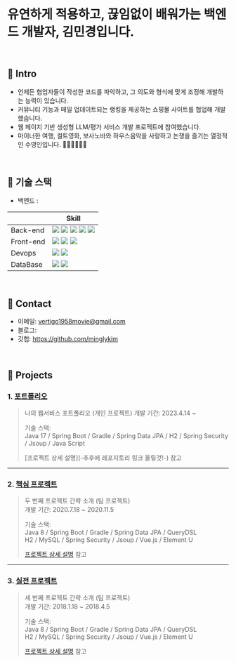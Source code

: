 # 유연하게 적용하고, 끊임없이 배워가는 백엔드 개발자, 김민경입니다.

</br>

## :pushpin: Intro  
- 언제든 협업자들이 작성한 코드를 파악하고, 그 의도와 형식에 맞게 조정해 개발하는 능력이 있습니다.
- 커뮤니티 기능과 매일 업데이트되는 랭킹을 제공하는 쇼핑몰 사이트를 협업해 개발했습니다.
- 웹 페이지 기반 생성형 LLM/평가 서비스 개발 프로젝트에 참여했습니다.
- 마이너한 여행, 컬트영화, 보사노바와 하우스음악을 사랑하고 논쟁을 즐기는 열정적인 수영인입니다. 🏊‍♀️🏊‍♂️🏄‍♂️

</br>

## :pushpin: 기술 스택 
- 백엔드 : 

|   |  Skill |
|---|---|
|Back-end   | <img src="https://img.shields.io/badge/spring-6DB33F?style=for-the-badge&logo=spring&logoColor=white"> <img src="https://img.shields.io/badge/springboot-6DB33F?style=for-the-badge&logo=springboot&logoColor=white"> <img src="https://img.shields.io/badge/springsecurity-6DB33F?style=for-the-badge&logo=springsecurity&logoColor=white"> <img src="https://img.shields.io/badge/apachetomcat-F8DC75?style=for-the-badge&logo=apachetomcat&logoColor=white"> <img src="https://img.shields.io/badge/python-3776AB?style=for-the-badge&logo=python&logoColor=white">|
|Front-end  | <img src="https://img.shields.io/badge/javascript-F7DF1E?style=for-the-badge&logo=javascript&logoColor=white"> <img src="https://img.shields.io/badge/thymeleaf-005F0F?style=for-the-badge&logo=thymeleaf&logoColor=white"> <img src="https://img.shields.io/badge/html5-#34F26?style=for-the-badge&logo=html5&logoColor=white">|
|Devops   | <img src="https://img.shields.io/badge/amazonaws-232F3E?style=for-the-badge&logo=amazonaws&logoColor=white"> <img src="https://img.shields.io/badge/gradle-02303A?style=for-the-badge&logo=gradle&logoColor=white"> |
|DataBase   | <img src="https://img.shields.io/badge/mysql-4479A1?style=for-the-badge&logo=mysql&logoColor=white">  <img src="https://img.shields.io/badge/mongodb-47A248?style=for-the-badge&logo=mongodb&logoColor=white"> |


</br>

## :pushpin: Contact
- 이메일: vertigo1958movie@gmail.com
- 블로그: 
- 깃헙: https://github.com/minglykim

</br>

## :pushpin: Projects
### 1. [포트폴리오](https://github.com/2023-SMHRD-KDT-IOT-4/Repo)
>나의  웹서비스 포트폴리오 (개인 프로젝트)
>개발 기간: 2023.4.14 ~
>  
>기술 스택:  
>Java 17 / Spring Boot / Gradle / Spring Data JPA / H2 /
>Spring Security / Jsoup / Java Script  
>  
>[프로젝트 상세 설명](-추후에 레포지토리 링크 올릴것!-) 참고

---

### 2. [핵심 프로젝트](https://github.com/JungHyung2/gitio.io)
>두 번째 프로젝트 간략 소개  (팀 프로젝트)  
>개발 기간: 2020.7.18 ~ 2020.11.5  
>  
>기술 스택:  
>Java 8 / Spring Boot / Gradle / Spring Data JPA / QueryDSL  
>H2 / MySQL / Spring Security / Jsoup / Vue.js / Element U  
>  
>[프로젝트 상세 설명](https://github.com/JungHyung2/gitio.io) 참고

---

### 3. [실전 프로젝트](https://github.com/JungHyung2/gitio.io)
>세 번째 프로젝트 간략 소개  (팀 프로젝트)  
>개발 기간: 2018.1.18 ~ 2018.4.5  
>  
>기술 스택:  
>Java 8 / Spring Boot / Gradle / Spring Data JPA / QueryDSL  
>H2 / MySQL / Spring Security / Jsoup / Vue.js / Element U  
>  
>[프로젝트 상세 설명](https://github.com/JungHyung2/gitio.io) 참고
